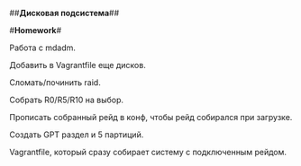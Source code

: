 ##**Дисковая подсистема**##

#**Homework**#

Работа с mdadm.

Добавить в Vagrantfile еще дисков.

Сломать/починить raid.

Собрать R0/R5/R10 на выбор.

Прописать собранный рейд в конф, чтобы рейд собирался при загрузке.

Создать GPT раздел и 5 партиций.

Vagrantfile, который сразу собирает систему с подключенным рейдом.
